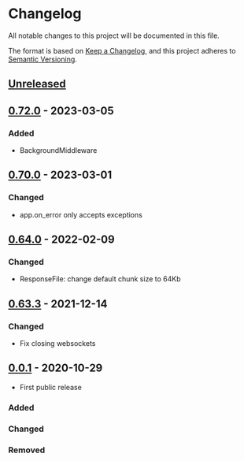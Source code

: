 # Changelog

All notable changes to this project will be documented in this file.

The format is based on [Keep a Changelog](https://keepachangelog.com/en/1.0.0/),
and this project adheres to [Semantic Versioning](https://semver.org/spec/v2.0.0.html).

## [Unreleased]

## [0.72.0] - 2023-03-05

### Added

- BackgroundMiddleware

## [0.70.0] - 2023-03-01

### Changed

- app.on_error only accepts exceptions

## [0.64.0] - 2022-02-09

### Changed

- ResponseFile: change default chunk size to 64Kb

## [0.63.3] - 2021-12-14

### Changed

- Fix closing websockets

## [0.0.1] - 2020-10-29

- First public release

### Added

### Changed

### Removed

[unreleased]: https://github.com/klen/asgi-tools/compare/0.72.0...HEAD
[0.72.0]: https://github.com/klen/asgi-tools/compare/0.70.0...0.72.0
[0.70.0]: https://github.com/klen/asgi-tools/compare/0.64.0...0.70.0
[0.64.0]: https://github.com/klen/asgi-tools/compare/0.63.3...0.64.0
[0.63.3]: https://github.com/klen/asgi-tools/compare/0.63.2...0.63.3
[0.63.2]: https://github.com/klen/asgi-tools/compare/0.1.0...0.63.2
[0.1.0]: https://github.com/klen/asgi-tools/compare/0.0.1...0.1.0
[0.0.1]: https://github.com/klen/asgi-tools/releases/tag/0.0.1
